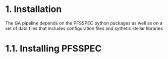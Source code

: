 # 1. Installation

The GA pipeline depends on the PFSSPEC python packages as well as on a set of data files that includes configuration files and sythetic stellar libraries

# 1.1. Installing PFSSPEC

